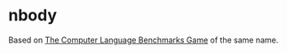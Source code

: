 # nbody

Based on [The Computer Language Benchmarks Game](https://benchmarksgame-team.pages.debian.net/benchmarksgame/description/nbody.html) of the same name.
